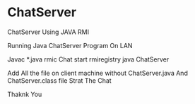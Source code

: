 # ChatServer
ChatServer Using JAVA RMI

Running Java ChatServer Program On LAN

Javac *.java
rmic Chat
start rmiregistry
java ChatServer


Add All the file on client machine without ChatServer.java And ChatServer.class file
Strat The Chat

Thaknk You

